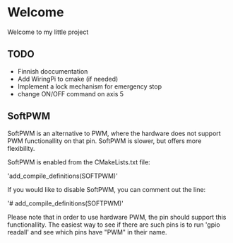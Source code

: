 # Welcome
Welcome to my little project 

## TODO
 - Finnish doccumentation
 - Add WiringPi to cmake (if needed)
 - Implement a lock mechanism for emergency stop
 - change ON/OFF command on axis 5

 ## SoftPWM

SoftPWM is an alternative to PWM, where the hardware does not support PWM 
functionallity on that pin. SoftPWM is slower, but offers more flexibility.

SoftPWM is enabled from the CMakeLists.txt file:

'add_compile_definitions(SOFTPWM)'

If you would like to disable SoftPWM, you can comment out the line:

'# add_compile_definitions(SOFTPWM)'

Please note that in order to use hardware PWM, the pin should support
this functionallity. The easiest way to see if there are such pins is 
to run 'gpio readall' and see which pins have "PWM" in their name.
